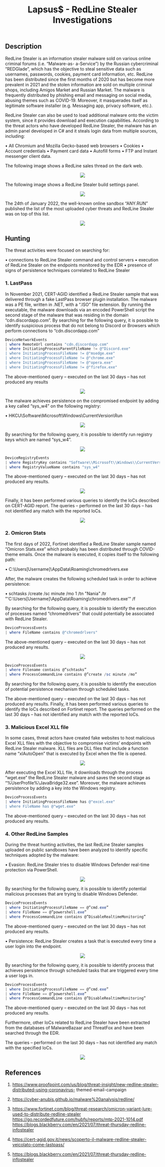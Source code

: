 ﻿---
title: "Lapsus$ - RedLine Stealer Investigations" 
layout: "post"
---

 
## Description

RedLine Stealer is an information stealer malware sold on various online criminal forums (i.e. “Malware-as- a-Service”) by the Russian cybercriminal “REDGlade”, which has the objective to steal sensitive data such as usernames, passwords, cookies, payment card information, etc.
RedLine has been distributed since the first months of 2020 but has become more prevalent in 2021 and the stolen information are sold on multiple criminal shops, including Amigos Market and Russian Market. The malware is frequently distributed by phishing email and messaging on social media, abusing themes such as COVID-19. Moreover, it masquerades itself as legitimate software installer (e.g. Messaging app, privacy software, etc.).





RedLine Stealer can also be used to load additional malware onto the victim system, since it provides download and execution capabilities.
According to the threat actors who have developed RedLine Stealer, the malware has an admin panel developed in C# and it steals login data from multiple sources, including:

• All Chromium and Mozilla Gecko-based web browsers
• Cookies
• Account credentials
• Payment card data
• Autofill forms
• FTP and Instant messenger client data.

The following image shows a RedLine sales thread on the dark web. 

<p align="center">
  <img src="/assets/posts/2022-06-01-Initial-Access-Simulation/1.JPG">
</p>

The following image shows a RedLine Stealer build settings panel.

<p align="center">
  <img src="/assets/posts/2022-06-01-Initial-Access-Simulation/2.JPG">
</p>

The 24th of January 2022, the well-known online sandbox “ANY.RUN” published the list of the most uploaded cyber threats and RedLine Stealer was on top of this list.


<p align="center">
  <img src="/assets/posts/2022-06-01-Initial-Access-Simulation/3.JPG">
</p>

## Hunting

The threat activities were focused on searching for:

• connections to RedLine Stealer command and control servers
• execution of RedLine Stealer on the endpoints monitored by the EDR
• presence of signs of persistence techniques correlated to RedLine Stealer


### 1. LastPass

In November 2021, CERT-AGID identified a RedLine Stealer sample that was delivered through a fake LastPass browser plugin installation. The malware was a PE file, written in .NET, with a “.ISO” file extension. By running the executable, the malware downloads via an encoded PowerShell script the second stage of the malware that was residing in the domain “cdn.discordapp.com”.
By searching for the following query, it is possible to identify suspicious process that do not belong to Discord or Browsers which perform connections to “cdn.discordapp.com”

```powershell 
DeviceNetworkEvents
| where RemoteUrl contains "cdn.discordapp.com"
| where InitiatingProcessParentFileName != @"Discord.exe"
| where InitiatingProcessFileName != @"msedge.exe"
| where InitiatingProcessFileName != @"chrome.exe"
| where InitiatingProcessFileName != @"opera.exe"
| where InitiatingProcessFileName != @"firefox.exe"
```

The above-mentioned query – executed on the last 30 days – has not produced any results

<p align="center">
  <img src="/assets/posts/2022-06-01-Initial-Access-Simulation/4.JPG">
</p>

The malware achieves persistence on the compromised endpoint by adding a key called “sys_w4” on the following registry:

• HKCU\Software\Microsoft\Windows\CurrentVersion\Run

<p align="center">
  <img src="/assets/posts/2022-06-01-Initial-Access-Simulation/5.JPG">
</p>

By searching for the following query, it is possible to identify run registry keys which are named “sys_w4”.

<p align="center">
  <img src="/assets/posts/2022-06-01-Initial-Access-Simulation/6.JPG">
</p>

```powershell 
DeviceRegistryEvents
| where RegistryKey contains "Software\\Microsoft\\Windows\\CurrentVersion\\Run"
| where RegistryValueName contains "sys_w4"
```

The above-mentioned query – executed on the last 30 days – has not produced any results.

<p align="center">
  <img src="/assets/posts/2022-06-01-Initial-Access-Simulation/8.JPG">
</p>

Finally, it has been performed various queries to identify the IoCs described on CERT-AGID report. The queries – performed on the last 30 days – has not identified any match with the reported IoCs.

<p align="center">
  <img src="/assets/posts/2022-06-01-Initial-Access-Simulation/9.JPG">
</p>


### 2. Omicron Stats

The first days of 2022, Fortinet identified a RedLine Stealer sample named “Omicron Stats.exe” which probably has been distributed through COVID-theme emails. Once the malware is executed, it copies itself to the following path:

• C:\Users\[Username]\AppData\Roaming\chromedrlvers.exe

After, the malware creates the following scheduled task in order to achieve persistence:

• schtasks /create /sc minute /mo 1 /tn "Nania" /tr "'C:\Users\[Username]\AppData\Roaming\chromedrlvers.exe'" /f

By searching for the following query, it is possible to identify the execution of processes named “chromedrlvers” that could potentially be associated with RedLine Stealer.

```powershell 
DeviceProcessEvents
| where FileName contains @"chromedrlvers" 
```
The above-mentioned query – executed on the last 30 days – has not produced any results.

<p align="center">
  <img src="/assets/posts/2022-06-01-Initial-Access-Simulation/10.JPG">
</p>


```powershell 
DeviceProcessEvents
| where Filename contains @”schtasks”
| where ProcessCommandLine contains @”create /sc minute /mo” 
```

By searching for the following query, it is possible to identify the execution of potential persistence mechanism through scheduled tasks.

The above-mentioned query – executed on the last 30 days – has not produced any results. Finally, it has been performed various queries to identify the IoCs described on Fortinet report.
The queries performed on the last 30 days – has not identified any match with the reported IoCs.


### 3. Malicious Excel XLL file

In some cases, threat actors have created fake websites to host malicious Excel XLL files with the objective to compromise victims’ endpoints with RedLine Stealer malware. XLL files are DLL files that include a function name “xlAutoOpen” that is executed by Excel when the file is opened.


<p align="center">
  <img src="/assets/posts/2022-06-01-Initial-Access-Simulation/12.JPG">
</p>


After executing the Excel XLL file, it downloads through the process “wget.exe” the RedLine Stealer malware and saves the second stage as “%UserProfile%\JavaBridge32.exe”. Moreover, the malware achieves persistence by adding a key into the Windows registry.


```powershell 
DeviceProcessEvents
| where InitiatingProcessFileName has @"excel.exe"
| where FileName has @"wget.exe" 
```

The above-mentioned query – executed on the last 30 days – has not produced any results.

### 4. Other RedLine Samples

During the threat hunting activities, the last RedLine Stealer samples uploaded on public sandboxes have been analyzed to identify specific techniques adopted by the malware:

•	Evasion: RedLine Stealer tries to disable Windows Defender real-time protection via PowerShell.

<p align="center">
  <img src="/assets/posts/2022-06-01-Initial-Access-Simulation/12.JPG">
</p>

By searching for the following query, it is possible to identify potential malicious processes that are trying to disable Windows Defender.

```powershell 
DeviceProcessEvents
| where InitiatingProcessFileName == @”cmd.exe”
| where FileName == @”powershell.exe”
| where ProcessCommandLine contains @”DisableRealtimeMonitoring”
```

The above-mentioned query – executed on the last 30 days – has not produced any results.

•	Persistence: RedLine Stealer creates a task that is executed every time a user login into the endpoint.

<p align="center">
  <img src="/assets/posts/2022-06-01-Initial-Access-Simulation/14.JPG">
</p>

By searching for the following query, it is possible to identify process that achieves persistence through scheduled tasks that are triggered every time a user logs in. 

```powershell 
DeviceProcessEvents
| where InitiatingProcessFileName == @”cmd.exe”
| where FileName == @”powershell.exe”
| where ProcessCommandLine contains @”DisableRealtimeMonitoring”
```

The above-mentioned query – executed on the last 30 days – has not produced any results.

Furthermore, other IoCs related to RedLine Stealer have been extracted from the databases of MalwareBazaar and ThreatFox and have been searched through the EDR.

The queries – performed on the last 30 days – has not identified any match with the specified IoCs.

<p align="center">
  <img src="/assets/posts/2022-06-01-Initial-Access-Simulation/15.JPG">
</p>


## References 

1. https://www.proofpoint.com/us/blog/threat-insight/new-redline-stealer-distributed-using-coronavirus- themed-email-campaign

2. https://cyber-anubis.github.io/malware%20analysis/redline/

3. https://www.fortinet.com/blog/threat-research/omicron-variant-lure-used-to-distribute-redline-stealer https://go.recordedfuture.com/hubfs/reports/mtp-2021-1014.pdf https://blogs.blackberry.com/en/2021/07/threat-thursday-redline-infostealer

4. https://cert-agid.gov.it/news/scoperto-il-malware-redline-stealer-veicolato-come-lastpass/

5. https://blogs.blackberry.com/en/2021/07/threat-thursday-redline-infostealer